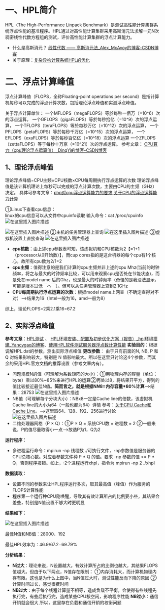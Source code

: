 # 一、HPL简介
HPL（The High-Performance Linpack Benchmark）是测试高性能计算集群系统浮点性能的基准程序。HPL通过对高性能计算集群采用高斯消元法求解一元N次稠密线性代数方程组的测试，评价高性能计算集群的浮点计算能力。

 - 什么是高斯消元？ [线性代数 —— 高斯消元法_Alex_McAvoy的博客-CSDN博客](https://blog.csdn.net/u011815404/article/details/88890702?ops_request_misc=%257B%2522request%255Fid%2522%253A%2522168052515216800211592939%2522%252C%2522scm%2522%253A%252220140713.130102334..%2522%257D&request_id=168052515216800211592939&biz_id=0&utm_medium=distribute.pc_search_result.none-task-blog-2~all~top_positive~default-1-88890702-null-null.142%5Ev81%5Econtrol,201%5Ev4%5Eadd_ask,239%5Ev2%5Einsert_chatgpt&utm_term=%E9%AB%98%E6%96%AF%E6%B6%88%E5%85%83&spm=1018.2226.3001.4187)
 - 关于原理：[复杂异构计算系统HPL的优化](http://jos.org.cn/jos/article/pdf/6003)

# 二、浮点计算峰值
浮点计算峰值（FLOPS，全称Floating-point operations per second）是指计算机每秒可以完成的浮点计算次数，包括理论浮点峰值和实测浮点峰值。

关于浮点计算单位：
一个MFLOPS（megaFLOPS）等於每秒一佰万（=10^6）次的浮点运算，
一个GFLOPS（gigaFLOPS）等於每秒拾亿（=10^9）次的浮点运算，
一个TFLOPS（teraFLOPS）等於每秒万亿（=10^12）次的浮点运算，
一个PFLOPS（petaFLOPS）等於每秒千万亿（=10^15）次的浮点运算，
一个EFLOPS（exaFLOPS）等於每秒百亿亿（=10^18）次的浮点运算
一个ZFLOPS（zettaFLOPS）等于每秒十万京（=10^21）次的浮点运算。
参考文章： [CPU算力（cpu理论浮点运算值）_DinqYi的博客-CSDN博客 ](https://blog.csdn.net/qq_42309265/article/details/123098538)
## 1、理论浮点峰值
理论浮点峰值=CPU主频×CPU核数×CPU每周期执行浮点运算的次数
理论浮点峰值是该计算机理论上每秒可以完成的浮点计算次数，主要由CPU的主频（GHz）决定。
具体可参考文章：[php对cpu浮点运算能力的要求,关于CPU的浮点运算能力计算](https://wenku.baidu.com/view/35741ce288d63186bceb19e8b8f67c1cfad6ee89.html?_wkts_=1680613570453)

①Linux下查看cpu信息：  
linux的cpu信息可以从文件中cpuinfo读取
输入命令：cat /proc/cpuinfo
![在这里插入图片描述](https://img-blog.csdnimg.cn/047aa7ee5fe240589a71e1b93643a20d.png)

![在这里插入图片描述](https://img-blog.csdnimg.cn/21199b67062341b781e5f23490f5a4f8.png)
②主机的任务管理器上查询
![在这里插入图片描述](https://img-blog.csdnimg.cn/23268e0f2d9f4c4998e9461dbb57b080.png)
③虚拟机设置上直接查询
![在这里插入图片描述](https://img-blog.csdnimg.cn/a7dd39e0f9f846b18693310626059ee0.png)

- **cpu核数**：由上述cpu参数表可知，该虚拟机和CPU核数为2【=1+1（processor从0开始数）】，而cup cores指的是这台机器的每个cpu有1个核心，故所有cpu数为2/1=2
- **cpu主频**：值得注意的是我们计算的cpu主频并非上述的cpu Mhz(当前的时钟频率，将之与最大的时钟频率比较，可以用来观察cpu是否处在节能状态)，而是处在model name 后的Ghz，也是最大的时钟频率（奇怪的是我没法显示，可能是版本过低￣へ￣）。但可以从任务管理器上查到2.1GHz
- **CPU每周期执行浮点运算的次数**：根据model name上网查（不确定查得对不对）-->结果为16（Intel一般为16，amd一般为8）

综上，理论FLOPS=2乘2.1乘16=67.2

## 2、实际浮点峰值
**参考文章**：[HPL测试](https://blog.csdn.net/gyx1549624673/article/details/86551466)    、  [HPL环境安装、配置及初步优化方案（报告）_hpl环境搭建_Yancygao的博客](https://blog.csdn.net/sishuiliunian0710/article/details/20493101?app_version=5.15.1&csdn_share_tail=%7B%22type%22:%22blog%22,%22rType%22:%22article%22,%22rId%22:%2220493101%22,%22source%22:%22m0_74478846%22%7D&utm_source=app)、[使用HPL软件测试服务器浮点数计算性能](http://www.chenlianfu.com/?p=3508)
**实验目的**：根据调解HPL.dat的参数，测出实际浮点峰值
**更改参数**：
由于只有前面的N, NB, P 和 Q 对结果影响较大，特别是 N 值影响最大。所以在这里只讨论这4个参数，而其余的采用HPL官方文档的推荐设置（参考文章内有）。
 - 问题规模N的值（可理解为系数矩阵的大小）：①用物理内存的容量（单位：byte）乘以80%~85%来进行HPL的运算②再处以8，将结果开平方，得到的值比较接近最佳N值。**简而言之，就是根据N*N*8=内存容量*80%计算**-->结果：28753
![在这里插入图片描述](https://img-blog.csdnimg.cn/c41dfbbce2894708bffe8622b4fb71bc.png)
- NB值（可理解每个分块大小）：NBx8一定是Cache line的倍数，该虚拟机Cache line的大小为64（一般也都为64）详情 参考：[关于CPU Cache和Cache Line](http://t.csdn.cn/gcde0)。-->这里取64、128、192、256进行讨论
![在这里插入图片描述](https://img-blog.csdnimg.cn/5efa2f79c5374b0983c33a4ac1ba72f9.png)
- 二维处理器网格（P × Q）：①P × Q = 系统CPU数 = 进程数 = 2 ②一般来说，P的值尽量取得小一点-->故选P为1，Q为2

**运行程序：**
- 多进程运行命令：mpirun -np 线程数 ./可执行文件，-np参数值是服务器的CPU总核心数。对应着参数文件种 P * Q 的值。要求 -np 参数的值 >= P * Q，否则程序报错。如上，:2个进程运行xhpl，指令为 mpirun -np 2 ./xhpl

**数据读取：**
- 设置不同的参数来让HPL程序运行多次，取其最高值（峰值）作为服务的FLOPS计算性能
- 程序第一个运行种CPU刚唤醒，导致其有效计算所占的比例要小些，其结果会差些，特别是N值设置不够大时更明显

**结果如下：**

![在这里插入图片描述](https://img-blog.csdnimg.cn/3da07ea3d90d4e809f41622865937538.png)

最佳N值和NB值：28000、192

最佳HPL效率为：46.9/67.2=69.79%

**分析结果：**
- **N过大**：理论来说，N设置越大，有效计算所占的比例也越大，其结果FLOPS值越大。但由于以下两点，N值存在限制：
①内存消耗大，而计算机物理内存有限。这也是为什么上图中，当N值过大时，测试性能反而下降的原因
②计算时间过长，感觉很费时间
- **NB过大**：由于每个线程计算量不相等，造成负载不平衡，会使得有些线程先执行完，有些后执行完，造成某些CPU核空闲，影响程序性能
**NB过小**：通信开销就会很大
所以，这里存在负载和通信开销的权衡问题


